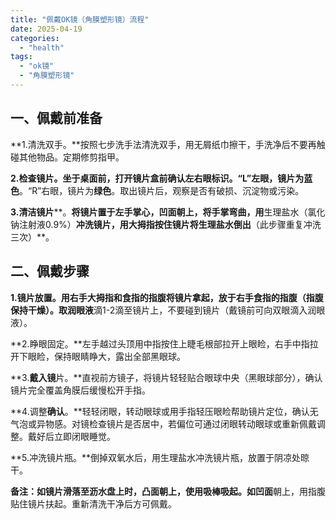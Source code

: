 ```yaml
---
title: "佩戴OK镜（角膜塑形镜）流程"
date: 2025-04-19
categories: 
  - "health"
tags: 
  - "ok镜"
  - "角膜塑形镜"
---
```


## 一、佩戴前准备

**1.清洗双手。**按照七步洗手法清洗双手，用无屑纸巾擦干，手洗净后不要再触碰其他物品。定期修剪指甲。

**2.****检查镜片****。**坐于桌面前，打开镜片盒前确认左右眼标识。“L”左眼，镜片为**蓝色**。“R”右眼，镜片为**绿色**。取出镜片后，观察是否有破损、沉淀物或污染。

**3.****清洁****镜片****。**将镜片置于左手掌心，凹面朝上，将手掌弯曲，用**生理盐水（氯化钠注射液0.9%）**冲洗镜片，用大拇指按住镜片将生理盐水倒出**（此步骤重复冲洗三次）**。

## 二、佩戴步骤

**1.镜片放置。**用右手大拇指和食指的指腹将镜片拿起，放于右手食指的指腹（指腹保持干燥）。取**润眼液**滴1-2滴至镜片上，不要碰到镜片（戴镜前可向双眼滴入润眼液）。

**2.睁眼固定。**左手越过头顶用中指按住上睫毛根部拉开上眼睑，右手中指拉开下眼睑，保持眼睛睁大，露出全部黑眼球。

**3.****戴入镜****片。**直视前方镜子，将镜片轻轻贴合眼球中央（黑眼球部分），确认镜片完全覆盖角膜后缓慢松开手指。

**4.调整****确认****。**轻轻闭眼，转动眼球或用手指轻压眼睑帮助镜片定位，确认无气泡或异物感。对镜检查镜片是否居中，若偏位可通过闭眼转动眼球或重新佩戴调整。戴好后立即闭眼睡觉。

**5.冲洗镜片瓶。**倒掉双氧水后，用生理盐水冲洗镜片瓶，放置于阴凉处晾干。

**备注：**如镜片滑落至沥水盘上时，**凸面**朝上，使用吸棒吸起。如**凹面**朝上，用指腹贴住镜片扶起。重新清洗干净后方可佩戴。
